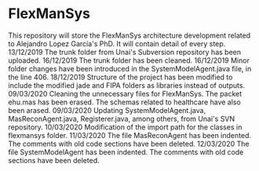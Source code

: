 # FlexManSys
This repository will store the FlexManSys architecture development related to Alejandro Lopez García's PhD.
It will contain detail of every step.
13/12/2019 The trunk folder from Unai's Subversion repository has been uploaded.
16/12/2019 The trunk folder has been cleaned.
16/12/2019 Minor folder changes have been introduced in the SystemModelAgent.java file, in the line 406.
18/12/2019 Structure of the project has been modified to include the modified jade and FIPA folders as libraries instead of outputs.
09/03/2020 Cleaning the unnecessary files for FlexManSys. The packet ehu.mas has been erased. The schemas related to healthcare have also been arased. 
09/03/2020 Updating SystemModelAgent.java, MasReconAgent.java, Registerer.java, among others, from Unai's SVN repository.
10/03/2020 Modification of the import path for the classes in flexmansys folder.
11/03/2020 The file MasReconAgent has been indented. The comments with old code sections have been deleted.
12/03/2020 The file SystemModelAgent has been indented. The comments with old code sections have been deleted.
